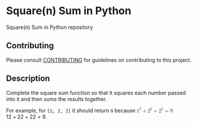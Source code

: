 # Square(n) Sum in Python

Square(n) Sum in Python repository

## Contributing

Please consult [CONTRIBUTING](./CONTRIBUTING.md) for guidelines on contributing to this project.

## Description

<div class="markdown prose max-w-none mb-8" id="description"><p>Complete the square sum function so that it squares each number passed into it and then sums the results together.</p>
<p>For example, for <code>[1, 2, 2]</code> it should return <code>9</code> because <span class="katex"><span class="katex-mathml"><math xmlns="http://www.w3.org/1998/Math/MathML"><mrow><msup><mn>1</mn><mn>2</mn></msup><mo>+</mo><msup><mn>2</mn><mn>2</mn></msup><mo>+</mo><msup><mn>2</mn><mn>2</mn></msup><mo>=</mo><mn>9</mn></mrow>1^2 + 2^2 + 2^2 = 9</math></span><span aria-hidden="true" class="katex-html"><span class="base"><span style="height:0.8974em;vertical-align:-0.0833em;" class="strut"></span><span class="mord"><span class="mord">1</span><span class="msupsub"><span class="vlist-t"><span class="vlist-r"><span style="height:0.8141em;" class="vlist"><span style="top:-3.063em;margin-right:0.05em;"><span style="height:2.7em;" class="pstrut"></span><span class="sizing reset-size6 size3 mtight"><span class="mord mtight">2</span></span></span></span></span></span></span></span><span style="margin-right:0.2222em;" class="mspace"></span><span class="mbin">+</span><span style="margin-right:0.2222em;" class="mspace"></span></span><span class="base"><span style="height:0.8974em;vertical-align:-0.0833em;" class="strut"></span><span class="mord"><span class="mord">2</span><span class="msupsub"><span class="vlist-t"><span class="vlist-r"><span style="height:0.8141em;" class="vlist"><span style="top:-3.063em;margin-right:0.05em;"><span style="height:2.7em;" class="pstrut"></span><span class="sizing reset-size6 size3 mtight"><span class="mord mtight">2</span></span></span></span></span></span></span></span><span style="margin-right:0.2222em;" class="mspace"></span><span class="mbin">+</span><span style="margin-right:0.2222em;" class="mspace"></span></span><span class="base"><span style="height:0.8141em;" class="strut"></span><span class="mord"><span class="mord">2</span><span class="msupsub"><span class="vlist-t"><span class="vlist-r"><span style="height:0.8141em;" class="vlist"><span style="top:-3.063em;margin-right:0.05em;"><span style="height:2.7em;" class="pstrut"></span><span class="sizing reset-size6 size3 mtight"><span class="mord mtight">2</span></span></span></span></span></span></span></span><span style="margin-right:0.2778em;" class="mspace"></span><span class="mrel">=</span><span style="margin-right:0.2778em;" class="mspace"></span></span><span class="base"><span style="height:0.6444em;" class="strut"></span><span class="mord">9</span></span></span></span>.</p>
</div>

